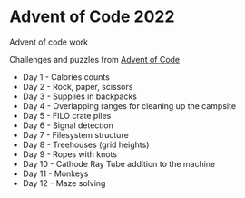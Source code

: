 # Advent of Code 2022

Advent of code work

Challenges and puzzles from [Advent of Code](https://adventofcode.com/2022)


- Day 1 - Calories counts
- Day 2 - Rock, paper, scissors
- Day 3 - Supplies in backpacks
- Day 4 - Overlapping ranges for cleaning up the campsite
- Day 5 - FILO crate piles
- Day 6 - Signal detection
- Day 7 - Filesystem structure
- Day 8 - Treehouses (grid heights)
- Day 9 - Ropes with knots
- Day 10 - Cathode Ray Tube addition to the machine
- Day 11 - Monkeys
- Day 12 - Maze solving
